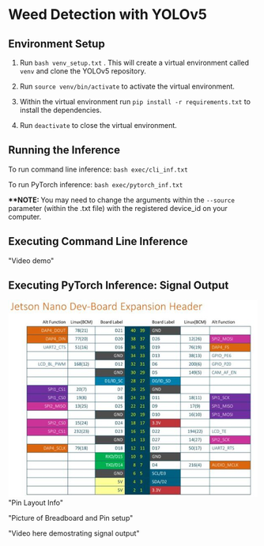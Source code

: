 # Weed Detection with YOLOv5

## Environment Setup
1. Run `bash venv_setup.txt` . This will create a virtual environment called `venv` and clone the YOLOv5 repository.

2. Run `source venv/bin/activate` to activate the virtual environment.

3. Within the virtual environment run `pip install -r requirements.txt` to install the dependencies.

4. Run `deactivate` to close the virtual environment.


## Running the Inference
To run command line inference: `bash exec/cli_inf.txt`

To run PyTorch inference: `bash exec/pytorch_inf.txt`

<b>**NOTE: </b> You may need to change the arguments within the `--source` parameter (within the .txt file) with the registered device_id on your computer. 

## Executing Command Line Inference
"Video demo"

## Executing PyTorch Inference: Signal Output
<img src="./media/1-pin-diagram-nvidia-jetson-nano.jpg">
"Pin Layout Info"

"Picture of Breadboard and Pin setup"

"Video here demostrating signal output"
